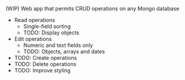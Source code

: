 (WIP) Web app that permits CRUD operations on any Mongo database

- Read operations
  - Single-field sorting
  - TODO: Display objects
- Edit operations 
  - Numeric and text fields only
  - TODO: Objects, arrays and dates
- TODO: Create operations
- TODO: Delete operations
- TODO: Improve styling

